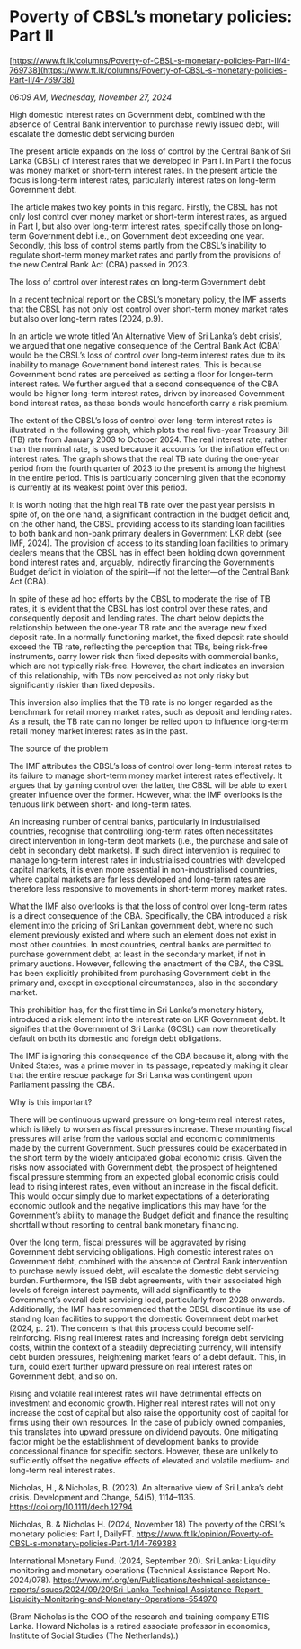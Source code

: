 # Poverty of CBSL’s monetary policies: Part II

[https://www.ft.lk/columns/Poverty-of-CBSL-s-monetary-policies-Part-II/4-769738](https://www.ft.lk/columns/Poverty-of-CBSL-s-monetary-policies-Part-II/4-769738)

*06:09 AM, Wednesday, November 27, 2024*

High domestic interest rates on Government debt, combined with the absence of Central Bank intervention to purchase newly issued debt, will escalate the domestic debt servicing burden

The present article expands on the loss of control by the Central Bank of Sri Lanka (CBSL) of interest rates that we developed in Part I. In Part I the focus was money market or short-term interest rates. In the present article the focus is long-term interest rates, particularly interest rates on long-term Government debt.

The article makes two key points in this regard. Firstly, the CBSL has not only lost control over money market or short-term interest rates, as argued in Part I, but also over long-term interest rates, specifically those on long-term Government debt i.e., on Government debt exceeding one year. Secondly, this loss of control stems partly from the CBSL’s inability to regulate short-term money market rates and partly from the provisions of the new Central Bank Act (CBA) passed in 2023.

The loss of control over interest rates on long-term Government debt

In a recent technical report on the CBSL’s monetary policy, the IMF asserts that the CBSL has not only lost control over short-term money market rates but also over long-term rates (2024, p.9).

In an article we wrote titled ‘An Alternative View of Sri Lanka’s debt crisis’, we argued that one negative consequence of the Central Bank Act (CBA) would be the CBSL’s loss of control over long-term interest rates due to its inability to manage Government bond interest rates. This is because Government bond rates are perceived as setting a floor for longer-term interest rates. We further argued that a second consequence of the CBA would be higher long-term interest rates, driven by increased Government bond interest rates, as these bonds would henceforth carry a risk premium.

The extent of the CBSL’s loss of control over long-term interest rates is illustrated in the following graph, which plots the real five-year Treasury Bill (TB) rate from January 2003 to October 2024. The real interest rate, rather than the nominal rate, is used because it accounts for the inflation effect on interest rates. The graph shows that the real TB rate during the one-year period from the fourth quarter of 2023 to the present is among the highest in the entire period. This is particularly concerning given that the economy is currently at its weakest point over this period.

It is worth noting that the high real TB rate over the past year persists in spite of, on the one hand, a significant contraction in the budget deficit and, on the other hand, the CBSL providing access to its standing loan facilities to both bank and non-bank primary dealers in Government LKR debt (see IMF, 2024). The provision of access to its standing loan facilities to primary dealers means that the CBSL has in effect been holding down government bond interest rates and, arguably, indirectly financing the Government’s Budget deficit in violation of the spirit—if not the letter—of the Central Bank Act (CBA).

In spite of these ad hoc efforts by the CBSL to moderate the rise of TB rates, it is evident that the CBSL has lost control over these rates, and consequently deposit and lending rates. The chart below depicts the relationship between the one-year TB rate and the average new fixed deposit rate. In a normally functioning market, the fixed deposit rate should exceed the TB rate, reflecting the perception that TBs, being risk-free instruments, carry lower risk than fixed deposits with commercial banks, which are not typically risk-free. However, the chart indicates an inversion of this relationship, with TBs now perceived as not only risky but significantly riskier than fixed deposits.

This inversion also implies that the TB rate is no longer regarded as the benchmark for retail money market rates, such as deposit and lending rates. As a result, the TB rate can no longer be relied upon to influence long-term retail money market interest rates as in the past.

The source of the problem

The IMF attributes the CBSL’s loss of control over long-term interest rates to its failure to manage short-term money market interest rates effectively. It argues that by gaining control over the latter, the CBSL will be able to exert greater influence over the former. However, what the IMF overlooks is the tenuous link between short- and long-term rates.

An increasing number of central banks, particularly in industrialised countries, recognise that controlling long-term rates often necessitates direct intervention in long-term debt markets (i.e., the purchase and sale of debt in secondary debt markets). If such direct intervention is required to manage long-term interest rates in industrialised countries with developed capital markets, it is even more essential in non-industrialised countries, where capital markets are far less developed and long-term rates are therefore less responsive to movements in short-term money market rates.

What the IMF also overlooks is that the loss of control over long-term rates is a direct consequence of the CBA. Specifically, the CBA introduced a risk element into the pricing of Sri Lankan government debt, where no such element previously existed and where such an element does not exist in most other countries. In most countries, central banks are permitted to purchase government debt, at least in the secondary market, if not in primary auctions. However, following the enactment of the CBA, the CBSL has been explicitly prohibited from purchasing Government debt in the primary and, except in exceptional circumstances, also in the secondary market.

This prohibition has, for the first time in Sri Lanka’s monetary history, introduced a risk element into the interest rate on LKR Government debt. It signifies that the Government of Sri Lanka (GOSL) can now theoretically default on both its domestic and foreign debt obligations.

The IMF is ignoring this consequence of the CBA because it, along with the United States, was a prime mover in its passage, repeatedly making it clear that the entire rescue package for Sri Lanka was contingent upon Parliament passing the CBA.

Why is this important?

There will be continuous upward pressure on long-term real interest rates, which is likely to worsen as fiscal pressures increase. These mounting fiscal pressures will arise from the various social and economic commitments made by the current Government. Such pressures could be exacerbated in the short term by the widely anticipated global economic crisis. Given the risks now associated with Government debt, the prospect of heightened fiscal pressure stemming from an expected global economic crisis could lead to rising interest rates, even without an increase in the fiscal deficit. This would occur simply due to market expectations of a deteriorating economic outlook and the negative implications this may have for the Government’s ability to manage the Budget deficit and finance the resulting shortfall without resorting to central bank monetary financing.

Over the long term, fiscal pressures will be aggravated by rising Government debt servicing obligations. High domestic interest rates on Government debt, combined with the absence of Central Bank intervention to purchase newly issued debt, will escalate the domestic debt servicing burden. Furthermore, the ISB debt agreements, with their associated high levels of foreign interest payments, will add significantly to the Government’s overall debt servicing load, particularly from 2028 onwards. Additionally, the IMF has recommended that the CBSL discontinue its use of standing loan facilities to support the domestic Government debt market (2024, p. 21). The concern is that this process could become self-reinforcing. Rising real interest rates and increasing foreign debt servicing costs, within the context of a steadily depreciating currency, will intensify debt burden pressures, heightening market fears of a debt default. This, in turn, could exert further upward pressure on real interest rates on Government debt, and so on.

Rising and volatile real interest rates will have detrimental effects on investment and economic growth. Higher real interest rates will not only increase the cost of capital but also raise the opportunity cost of capital for firms using their own resources. In the case of publicly owned companies, this translates into upward pressure on dividend payouts. One mitigating factor might be the establishment of development banks to provide concessional finance for specific sectors. However, these are unlikely to sufficiently offset the negative effects of elevated and volatile medium- and long-term real interest rates.

Nicholas, H., & Nicholas, B. (2023). An alternative view of Sri Lanka’s debt crisis. Development and Change, 54(5), 1114–1135. https://doi.org/10.1111/dech.12794

Nicholas, B. & Nicholas H. (2024, November 18) The poverty of the CBSL’s monetary policies: Part I, DailyFT. https://www.ft.lk/opinion/Poverty-of-CBSL-s-monetary-policies-Part-1/14-769383

International Monetary Fund. (2024, September 20). Sri Lanka: Liquidity monitoring and monetary operations (Technical Assistance Report No. 2024/078). https://www.imf.org/en/Publications/technical-assistance-reports/Issues/2024/09/20/Sri-Lanka-Technical-Assistance-Report-Liquidity-Monitoring-and-Monetary-Operations-554970

(Bram Nicholas is the COO of the research and training company ETIS Lanka. Howard Nicholas is a retired associate professor in economics, Institute of Social Studies (The Netherlands).)

